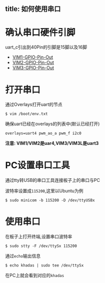 title: 如何使用串口
---

# 确认串口硬件引脚

uart_c引出到40Pin的引脚是15脚以及16脚

* [VIM1-GPIO-Pin-Out](/vim3/index.html#GPIO-Pin-Out)
* [VIM2-GPIO-Pin-Out](/vim2/#GPIO-Pinout)
* [VIM3-GPIO-Pin-Out](/vim3/#GPIO-Pinout)


# 打开串口

通过Overlays打开uart的节点

```shell
$ vim /boot/env.txt
```

确保uart已经在overlays的列表中(默认已经打开)

```shell
overlays=uart4 pwm_ao_a pwm_f i2c0
```

**注意: VIM1/VIM2是uar4,VIM3/VIM3L是uart3**

# PC设置串口工具

通过tty转USB的串口工具连接板子上的串口与PC

波特率设置成`115200`,这里以Ubuntu为例

```shell
$ sudo minicom -b 115200 -D /dev/ttyUSBx
```


# 使用串口

在板子上打开终端,设置串口波特率

```shell
$ sudo stty -F /dev/ttySx 115200
```

通过`echo`输出信息

```shell
$ echo khadas | sudo tee /dev/ttySx
```

在PC上就会看到对应的`khadas`




